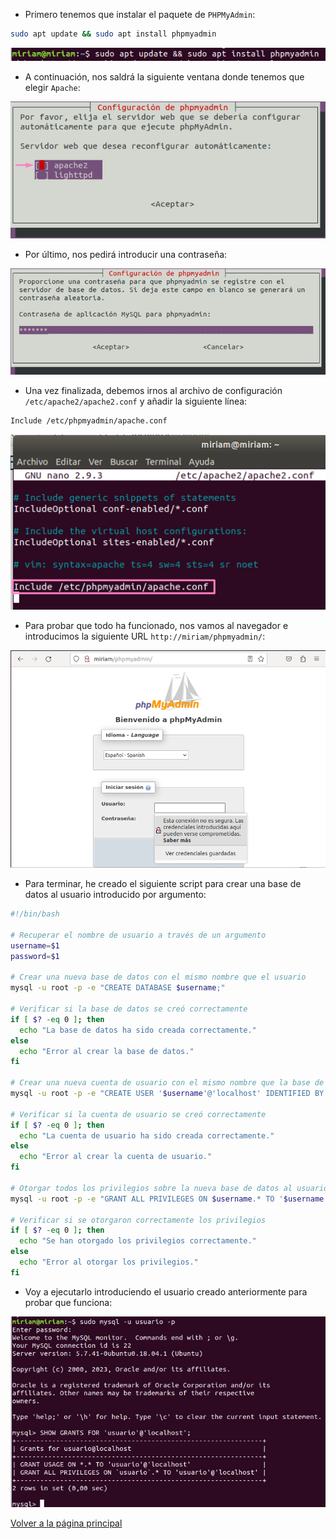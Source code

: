 - Primero tenemos que instalar el paquete de `PHPMyAdmin`:

```bash
sudo apt update && sudo apt install phpmyadmin
```

![image](../imagenes/10.png)

- A continuación, nos saldrá la siguiente ventana donde tenemos que elegir `Apache`:

![image](../imagenes/11.png)

- Por último, nos pedirá introducir una contraseña:

![image](../imagenes/12.png)

- Una vez finalizada, debemos irnos al archivo de configuración `/etc/apache2/apache2.conf` y añadir la siguiente línea:

```bash
Include /etc/phpmyadmin/apache.conf
```

![image](../imagenes/13.png)

- Para probar que todo ha funcionado, nos vamos al navegador e introducimos la siguiente URL `http://miriam/phpmyadmin/`:

![image](../imagenes/14.png)

- Para terminar, he creado el siguiente script para crear una base de datos al usuario introducido por argumento:

```bash
#!/bin/bash

# Recuperar el nombre de usuario a través de un argumento
username=$1
password=$1

# Crear una nueva base de datos con el mismo nombre que el usuario
mysql -u root -p -e "CREATE DATABASE $username;"

# Verificar si la base de datos se creó correctamente
if [ $? -eq 0 ]; then
  echo "La base de datos ha sido creada correctamente."
else
  echo "Error al crear la base de datos."
fi

# Crear una nueva cuenta de usuario con el mismo nombre que la base de datos y configurar la contraseña
mysql -u root -p -e "CREATE USER '$username'@'localhost' IDENTIFIED BY '$password';"

# Verificar si la cuenta de usuario se creó correctamente
if [ $? -eq 0 ]; then
  echo "La cuenta de usuario ha sido creada correctamente."
else
  echo "Error al crear la cuenta de usuario."
fi

# Otorgar todos los privilegios sobre la nueva base de datos al usuario introducido
mysql -u root -p -e "GRANT ALL PRIVILEGES ON $username.* TO '$username'@'localhost';"

# Verificar si se otorgaron correctamente los privilegios
if [ $? -eq 0 ]; then
  echo "Se han otorgado los privilegios correctamente."
else
  echo "Error al otorgar los privilegios."
fi
```

- Voy a ejecutarlo introduciendo el usuario creado anteriormente para probar que funciona:

![image](../imagenes/15.png)

[Volver a la página principal](../README.md)
